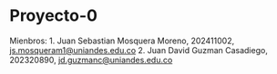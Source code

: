 # Proyecto-0
Mienbros:
    1. Juan Sebastian Mosquera Moreno, 202411002, js.mosqueram1@uniandes.edu.co
    2. Juan David Guzman Casadiego, 202320890, jd.guzmanc@uniandes.edu.co
